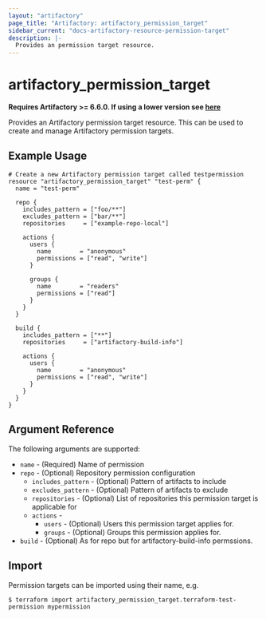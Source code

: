 ```yaml
---
layout: "artifactory"
page_title: "Artifactory: artifactory_permission_target"
sidebar_current: "docs-artifactory-resource-permission-target"
description: |-
  Provides an permission target resource.
---
```


# artifactory_permission_target

**Requires Artifactory >= 6.6.0. If using a lower version see [here]()**

Provides an Artifactory permission target resource. This can be used to create and manage Artifactory permission targets.

## Example Usage

```hcl
# Create a new Artifactory permission target called testpermission
resource "artifactory_permission_target" "test-perm" {
  name = "test-perm"

  repo {
    includes_pattern = ["foo/**"]
    excludes_pattern = ["bar/**"]
    repositories     = ["example-repo-local"]

    actions {
      users {
        name        = "anonymous"
        permissions = ["read", "write"]
      }

      groups {
        name        = "readers"
        permissions = ["read"]
      }
    }
  }

  build {
    includes_pattern = ["**"]
    repositories     = ["artifactory-build-info"]

    actions {
      users {
        name        = "anonymous"
        permissions = ["read", "write"]
      }
    }
  }
}
```

## Argument Reference

The following arguments are supported:

* `name` - (Required) Name of permission
* `repo` - (Optional) Repository permission configuration
    * `includes_pattern` - (Optional) Pattern of artifacts to include
    * `excludes_pattern` - (Optional) Pattern of artifacts to exclude
    * `repositories` - (Optional) List of repositories this permission target is applicable for
    * `actions` -
        * `users` - (Optional) Users this permission target applies for. 
        * `groups` - (Optional) Groups this permission applies for. 
* `build` - (Optional) As for repo but for artifactory-build-info permssions.

## Import

Permission targets can be imported using their name, e.g.

```
$ terraform import artifactory_permission_target.terraform-test-permission mypermission
```
